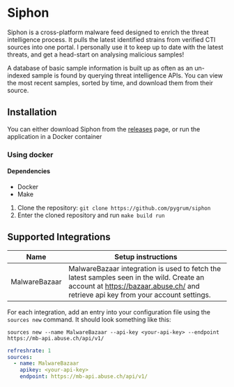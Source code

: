 # Siphon

Siphon is a cross-platform malware feed designed to enrich
the threat intelligence process. It pulls the latest identified strains from
verified CTI sources into one portal. 
I personally use it to keep up to date with the latest threats, and get a head-start
on analysing malicious samples!

A database of basic sample information is built up as often as an un-indexed sample 
is found by querying threat intelligence APIs. You can view the most recent samples,
sorted by time, and download them from their source.

## Installation

You can either download Siphon from the [releases](https://github.com/pygrum/siphon/releases/latest)
page, or run the application in a Docker container

### Using docker
#### Dependencies
- Docker
- Make

1. Clone the repository: `git clone https://github.com/pygrum/siphon`
2. Enter the cloned repository and run `make build run`

## Supported Integrations

| Name          | Setup instructions                                                                                                                                                             |
|---------------|--------------------------------------------------------------------------------------------------------------------------------------------------------------------------------|
| MalwareBazaar | MalwareBazaar integration is used to fetch the latest samples seen in the wild. Create an account at https://bazaar.abuse.ch/ and retrieve api key from your account settings. |

For each integration, add an entry into your configuration file using the
`sources new` command. It should look something like this:

```shell
sources new --name MalwareBazaar --api-key <your-api-key> --endpoint https://mb-api.abuse.ch/api/v1/
```

```yaml
refreshrate: 1
sources:
  - name: MalwareBazaar
    apikey: <your-api-key>
    endpoint: https://mb-api.abuse.ch/api/v1/
```
